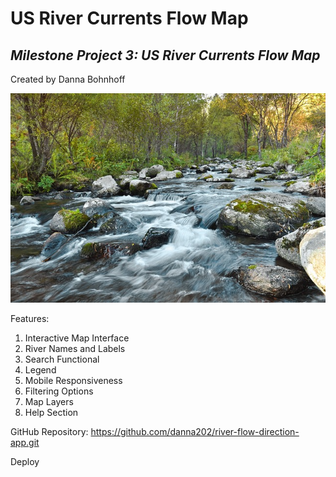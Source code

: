  # **US River Currents Flow Map** #

## _Milestone Project 3:  US River Currents Flow Map_ ##

Created by Danna Bohnhoff

![river flowing over rocks](image.png)

Features:
1.	Interactive Map Interface
2. River Names and Labels
3. Search Functional
4. Legend
5. Mobile Responsiveness
6. Filtering Options
7. Map Layers
8. Help Section

GitHub Repository:  https://github.com/danna202/river-flow-direction-app.git

Deploy
